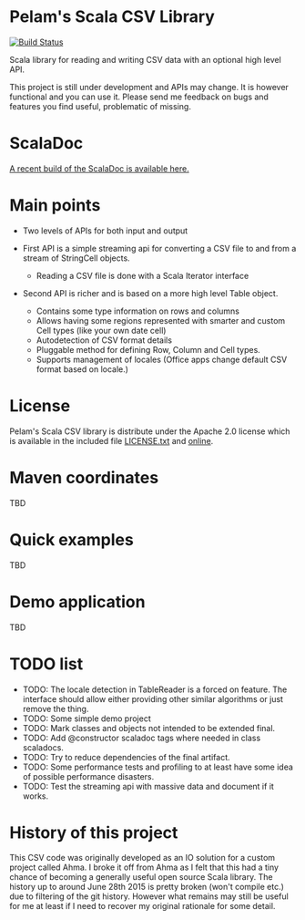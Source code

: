 Pelam's Scala CSV Library
=========================
[![Build Status](https://travis-ci.org/pelamfi/pelam-scala-csv.svg?branch=master)](https://travis-ci.org/pelamfi/pelam-scala-csv)

Scala library for reading and writing CSV data with an optional high level
API.

This project is still under development and APIs may change. It
is however functional and you can use it. Please send me feedback
on bugs and features you find useful, problematic of missing.

ScalaDoc
========
[A recent build of the ScalaDoc is available here.](https://s3.amazonaws.com/pelam-scala-csv-doc/pelamfi/pelam-scala-csv/17/17.1/home/travis/build/pelamfi/pelam-scala-csv/build/docs/scaladoc/index.html#fi.pelam.csv.package)

Main points
===========

  * Two levels of APIs for both input and output


  * First API is a simple streaming api for converting a CSV file to and from a
    stream of StringCell objects.
    * Reading a CSV file is done with a Scala Iterator interface


  * Second API is richer and is based on a more high level Table object.
    * Contains some type information on rows and columns
    * Allows having some regions represented with smarter and custom Cell types 
      (like your own date cell)
    * Autodetection of CSV format details
    * Pluggable method for defining Row, Column and Cell types.
    * Supports management of locales (Office apps change default CSV
      format based on locale.)


License
=======

Pelam's Scala CSV library is distribute under the 
Apache 2.0 license which is available in the included file [LICENSE.txt](LICENSE.txt)
and [online](http://www.apache.org/licenses/LICENSE-2.0).


Maven coordinates
=================

TBD

Quick examples
==============

TBD

Demo application
================

TBD

TODO list
=========

  * TODO: The locale detection in TableReader is a forced on feature. 
  The interface should allow either providing other similar algorithms or just remove the thing.
  * TODO: Some simple demo project
  * TODO: Mark classes and objects not intended to be extended final.
  * TODO: Add @constructor scaladoc tags where needed in class scaladocs.
  * TODO: Try to reduce dependencies of the final artifact.
  * TODO: Some performance tests and profiling to at least have some idea of possible performance disasters.
  * TODO: Test the streaming api with massive data and document if it works.

History of this project
=======================

This CSV code was originally developed as an IO solution for a custom project called Ahma.
I broke it off from Ahma as I felt that this had a tiny chance of becoming a generally useful
open source Scala library. The history up to around June 28th 2015 is pretty broken (won't compile etc.) due
to filtering of the git history. However what remains may still be useful for me at least if I need
to recover my original rationale for some detail.


